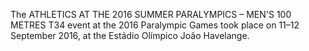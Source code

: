 The ATHLETICS AT THE 2016 SUMMER PARALYMPICS – MEN'S 100 METRES T34 event at the 2016 Paralympic Games took place on 11–12 September 2016, at the Estádio Olímpico João Havelange.
